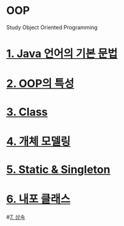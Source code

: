 # OOP
Study Object Oriented Programming

# [1. Java 언어의 기본 문법](https://github.com/mbsmbs/OOP/blob/master/JavaBasics.md)

# [2. OOP의 특성](https://github.com/mbsmbs/OOP/blob/master/OOP%EC%9D%98%20%ED%8A%B9%EC%84%B1/OOP%EC%9D%98%20%ED%8A%B9%EC%84%B1.md)

# [3. Class](https://github.com/mbsmbs/OOP/blob/master/Class/Class.md)

# [4. 개체 모델링](https://github.com/mbsmbs/OOP/blob/master/%EA%B0%9C%EC%B2%B4%EB%AA%A8%EB%8D%B8%EB%A7%81/%EA%B0%9C%EC%B2%B4%EB%AA%A8%EB%8D%B8%EB%A7%81.md)

# [5. Static & Singleton](https://github.com/mbsmbs/OOP/blob/master/Static&Singleton/Static&Singleton.md)

# [6. 내포 클래스](https://github.com/mbsmbs/OOP/blob/master/%EB%82%B4%ED%8F%AC%ED%81%B4%EB%9E%98%EC%8A%A4/%EB%82%B4%ED%8F%AC%ED%81%B4%EB%9E%98%EC%8A%A4.md)

#[7. 상속]()
